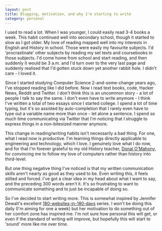```yaml
---
layout: post
title: Blogging, motivation, and why I'm starting to write
category: personal
---
```



I used to read a lot. When I was younger, I could easily read 3-4 books a week. This habit continued well into secondary school, though it started to slow as I got older. My love of reading mapped well into my interests in English and History in school. Those were easily my favourite subjects. I'd 'procrastinate' other subjects by reading my set texts and coursebooks in those subjects. I'd come home from school and start reading, and then suddenly it would be 3 a.m. and I'd turn over to the very last page and suddenly realised that I'd gotten stuck down yet another rabbit hole. I didn't care - I loved it.

Since I started studying Computer Science 2-and-some-change years ago, I've stopped reading like I did before. Now I read text books, code, Hacker News, Reddit and Twitter. I don't think this is an uncommon story - a lot of people I talk to say the same. I don't even have to write anymore - I think I've written a total of two essays since I started college. I spend a lot of time typing, but it's so assisted by auto-completion that I rarely even have to type out a variable name more than once - let alone a sentence. I spend so much time communicating via Twitter that I'm noticing that I struggle to express things in a non-bitesized manner anymore.

This change in reading/writing habits isn't necessarily a bad thing. For one, what I read now is productive. I'm learning things directly applicable to engineering and technology, which I love. I genuinely love what I do now, and for that I'm forever grateful to my old History teacher, [Donal O'Mahony](http://donalomahony.edublogs.org/), for convincing me to follow my love of computers rather than history into third-level.

But one thing negative thing I've noticed is that my written communication skills aren't nearly as good as they used to be. Even writing this, it feels stilted and forced. I've got a clear idea in my head about what I want to say, and the preceding 300 words aren't it. It's so frustrating to want to communicate something and to just be incapable of doing so.

So I've decided to start writing more. This is somewhat inspired by Jennifer Dewalt's excellent [180-websites-in-180-days](http://jenniferdewalt.com/) series. I won't be doing this daily (I'm aiming for one a week) but her motivation to do something out of her comfort zone has inspired me. I'm not sure how personal this will get, or even if the standard of writing will improve, but hopefully this will start to 'sound' more like me over time.  
